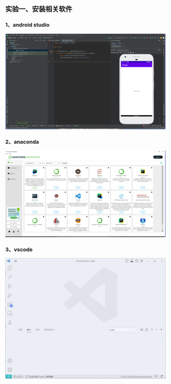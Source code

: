 ﻿## 实验一、安装相关软件
### 1、android studio
![](https://github.com/WananGQ/Android2023/blob/main/lab1/image/andriod.png)
### 2、anaconda
![](https://github.com/WananGQ/Android2023/blob/main/lab1/image/anaconda.png)
### 3、vscode
![](https://github.com/WananGQ/Android2023/blob/main/lab1/image/vscode.png)